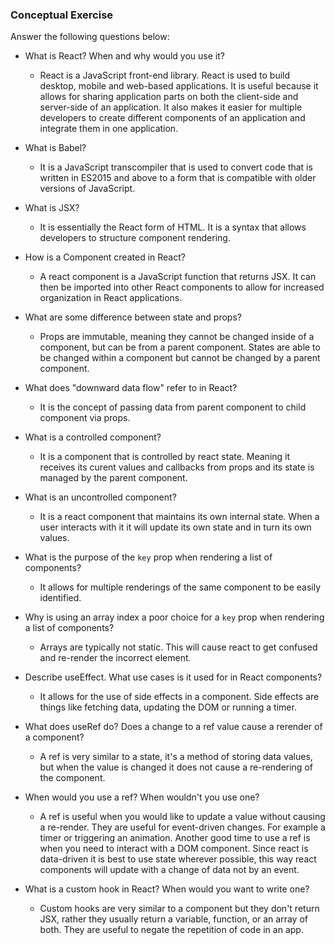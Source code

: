 ### Conceptual Exercise

Answer the following questions below:

- What is React? When and why would you use it?
	- React is a JavaScript front-end library. React is used to build desktop, mobile and web-based applications. It is useful because it allows for sharing application parts on both the client-side and server-side of an application. It also makes it easier for multiple developers to create different components of an application and integrate them in one application.

- What is Babel?
	- It is a JavaScript transcompiler that is used to convert code that is written in ES2015 and above to a form that is compatible with older versions of JavaScript.

- What is JSX?
	- It is essentially the React form of HTML. It is a syntax that allows developers to structure component rendering.

- How is a Component created in React?
	- A react component is a JavaScript function that returns JSX. It can then be imported into other React components to allow for increased organization in React applications.

- What are some difference between state and props?
	- Props are immutable, meaning they cannot be changed inside of a component, but can be from a parent component. States are able to be changed within a component but cannot be changed by a parent component.

- What does "downward data flow" refer to in React?
	- It is the concept of passing data from parent component to child component via props.

- What is a controlled component?
	- It is a component that is controlled by react state. Meaning it receives its curent values and callbacks from props and its state is managed by the parent component.

- What is an uncontrolled component?
	- It is a react component that maintains its own internal state. When a user interacts with it it will update its own state and in turn its own values.

- What is the purpose of the `key` prop when rendering a list of components?
	- It allows for multiple renderings of the same component to be easily identified.

- Why is using an array index a poor choice for a `key` prop when rendering a list of components?
	- Arrays are typically not static. This will cause react to get confused and re-render the incorrect element.

- Describe useEffect.  What use cases is it used for in React components?
	- It allows for the use of side effects in a component. Side effects are things like fetching data, updating the DOM or running a timer.

- What does useRef do?  Does a change to a ref value cause a rerender of a component?
	- A ref is very similar to a state, it's a method of storing data values, but when the value is changed it does not cause a re-rendering of the component.

- When would you use a ref? When wouldn't you use one?
	- A ref is useful when you would like to update a value without causing a re-render. They are useful for event-driven changes. For example a timer or triggering an animation. Another good time to use a ref is when you need to interact with a DOM component. Since react is data-driven it is best to use state wherever possible, this way react components will update with a change of data not by an event.

- What is a custom hook in React? When would you want to write one?
	- Custom hooks are very similar to a component but they don't return JSX, rather they usually return a variable, function, or an array of both. They are useful to negate the repetition of code in an app.
